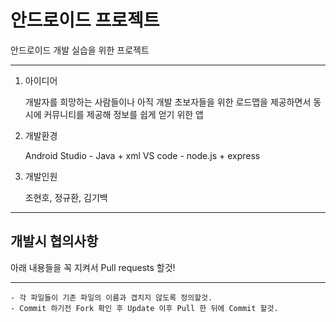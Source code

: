 # 안드로이드 프로젝트
안드로이드 개발 실습을 위한 프로젝트
***
1. 아이디어

    개발자를 희망하는 사람들이나 아직 개발 초보자들을 위한 로드맵을 제공하면서 동시에 커뮤니티를 제공해 정보를 쉽게 얻기 위한 앱
    
2. 개발환경

    Android Studio - Java + xml
    VS code - node.js + express
    
3. 개발인원

    조현호, 정규환, 김기백
    
***    
## 개발시 협의사항
아래 내용들을 꼭 지켜서 Pull requests 할것!
***
    - 각 파일들이 기존 파일의 이름과 겹치지 않도록 정의할것.
    - Commit 하기전 Fork 확인 후 Update 이후 Pull 한 뒤에 Commit 할것.
